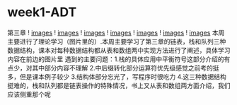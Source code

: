 # week1-ADT
第三章
! [images](https://github.com/ydragon719/week1-ADT/blob/main/images/IMG_20211003_120151.jpg)
! [images](https://github.com/ydragon719/week1-ADT/blob/main/images/IMG_20211003_120202.jpg)
! [images](https://github.com/ydragon719/week1-ADT/blob/main/images/IMG_20211003_120206.jpg)
! [images](https://github.com/ydragon719/week1-ADT/blob/main/images/IMG_20211003_120217.jpg)
! [images](https://github.com/ydragon719/week1-ADT/blob/main/images/IMG_20211003_162503.jpg)
! [images](https://github.com/ydragon719/week1-ADT/blob/main/images/IMG_20211003_162509.jpg)
! [images](https://github.com/ydragon719/week1-ADT/blob/main/images/IMG_20211003_162515.jpg)
 本周主要进行了理论学习（图片里的）.本周主要学习了第三章的链表，栈和队列三种数据结构，课本对每种数据结构都从表和数组两中实现方法进行了阐述，具体学习内容在前边的图片里 遇到的主要问题：1.栈的具体应用中平衡符号这部分介绍的有点少，对其中部分内容不理解 2.中后缀转化部分运算符优先级感觉之前考的挺多，但是课本例子较少 3.结构体部分忘光了，写程序时很吃力 4.这三种数据结构挺难的，栈和队列都是链表操作的特殊情况，书上又从表和数组两方面介绍，我们应该侧重那个呢
